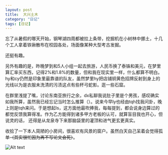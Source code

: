 ```yaml
---
layout: post
title:  大兴土木
category: "日记"
tags: [日记]
---
```

忘了从暑假的哪天开始，钢琴湖四周都被拉上条带，挖掘机在小树林中挪土，十几个工人拿着铁锹散布在校园各处，场面像某种大型考古发掘。

还挺有趣。

另外有趣的是，昨晚梦到和5人小组一起去旅游，人民币换了泰铢和美元，在梦里算汇率买东西，记得2%和1.8%的数量，但和我在现实里一样，什么都算不明白。hy和cy仍然是印象里最靠谱的队友，虽然梦里hy把店铺铜黄色招牌反射到身上的光线以为是衣服未洗清的污渍这点有些杯弓蛇影。逛一些石窟。

在群里浅提了嘴，讨论东南亚旅行之余，dx私聊我说肚子里是个男孩，感叹确实如我所算，虽然我已经忘记当时怎么推算（）。说来今早ly也经由tqh找我问卦，晚上则是tqh来问。于是想起ls，这方面他最吹捧我，每每提到，都会说身边算过的都觉反馈我算得准。作为乙方能得到诸多甲方老板的认可，就算盲目我也开心，但说灵的话， 还得是从龙泉寺下来那脑袋里的灌顶和进气更玄更真实。

收拾了一下本人简陋的小房间，很喜欢有风景的窗户。虽然白天自己呆着会觉得孤单~~（其实很忙因为再不写论文会死）~~。

![Alt text](/asset/房间.png)


